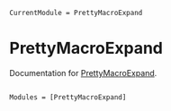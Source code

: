 ```@meta
CurrentModule = PrettyMacroExpand
```

# PrettyMacroExpand

Documentation for [PrettyMacroExpand](https://github.com/jkrumbiegel/PrettyMacroExpand.jl).

```@index
```

```@autodocs
Modules = [PrettyMacroExpand]
```
